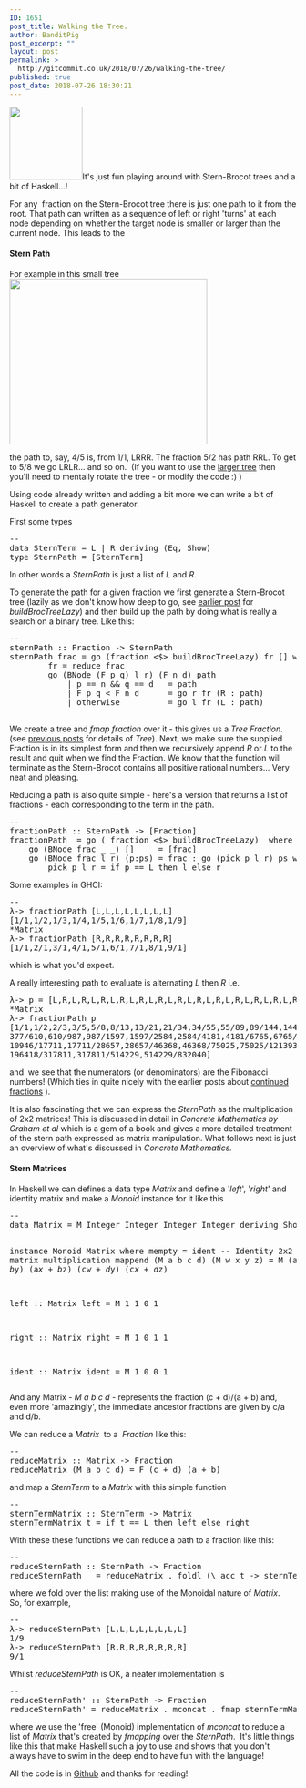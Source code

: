 ```yaml
---
ID: 1651
post_title: Walking the Tree.
author: BanditPig
post_excerpt: ""
layout: post
permalink: >
  http://gitcommit.co.uk/2018/07/26/walking-the-tree/
published: true
post_date: 2018-07-26 18:30:21
---
```

<img class="alignnone size-full wp-image-317" src="http://gitcommit.co.uk/wp-content/uploads/2017/03/refresh.png" alt="" width="128" height="128" />It's just fun playing around with Stern-Brocot trees and a bit of Haskell...!

For any  fraction on the Stern-Brocot tree there is just one path to it from the root. That path can written as a sequence of left or right 'turns' at each node depending on whether the target node is smaller or larger than the current node. This leads to the
<h4>Stern Path</h4>
For example in this small tree

<img class="alignnone size-full wp-image-1652" src="http://gitcommit.co.uk/wp-content/uploads/2018/07/tree.png" alt="" width="347" height="291" />

the path to, say, 4/5 is, from 1/1, LRRR. The fraction 5/2 has path RRL. To get to 5/8 we go LRLR... and so on.  (If you want to use the <a href="http://gitcommit.co.uk/wp-content/uploads/2018/07/test.html">larger tree</a> then you'll need to mentally rotate the tree - or modify the code :) )

Using code already written and adding a bit more we can write a bit of Haskell to create a path generator.

First some types
<pre class="lang:haskell decode:true ">--
data SternTerm = L | R deriving (Eq, Show)
type SternPath = [SternTerm]
</pre>
In other words a <em>SternPath</em> is just a list of<em> L</em> and <em>R</em>.

To generate the path for a given fraction we first generate a Stern-Brocot tree (lazily as we don't know how deep to go, see <a href="http://gitcommit.co.uk/2018/07/16/a-stern-tree/">earlier post</a> for <em>buildBrocTreeLazy</em>) and then build up the path by doing what is really a search on a binary tree. Like this:
<pre class="lang:haskell decode:true">--
sternPath :: Fraction -&gt; SternPath
sternPath frac = go (fraction &lt;$&gt; buildBrocTreeLazy) fr [] where
        fr = reduce frac
        go (BNode (F p q) l r) (F n d) path
            | p == n &amp;&amp; q == d   = path
            | F p q &lt; F n d      = go r fr (R : path)
            | otherwise          = go l fr (L : path)

</pre>
We create a tree and <em>fmap</em> <em>fraction</em> over it - this gives us a <em>Tree Fraction</em>. (see <a href="http://gitcommit.co.uk/2018/07/16/a-stern-tree/">previous posts</a> for details of <em>Tree</em>). Next, we make sure the supplied Fraction is in its simplest form and then we recursively append <em>R</em> or<em> L</em> to the result and quit when we find the Fraction. We know that the function will terminate as the Stern-Brocot contains all positive rational numbers... Very neat and pleasing.

Reducing a path is also quite simple - here's a version that returns a list of fractions - each corresponding to the term in the path.
<pre class="lang:haskell decode:true ">--
fractionPath :: SternPath -&gt; [Fraction]
fractionPath  = go ( fraction &lt;$&gt; buildBrocTreeLazy)  where
    go (BNode frac _ _) []     = [frac]
    go (BNode frac l r) (p:ps) = frac : go (pick p l r) ps where
        pick p l r = if p == L then l else r
</pre>
Some examples in GHCI:
<pre class="lang:haskell decode:true">--
λ-&gt; fractionPath [L,L,L,L,L,L,L,L]
[1/1,1/2,1/3,1/4,1/5,1/6,1/7,1/8,1/9]
*Matrix
λ-&gt; fractionPath [R,R,R,R,R,R,R,R]
[1/1,2/1,3/1,4/1,5/1,6/1,7/1,8/1,9/1]</pre>
which is what you'd expect.

A really interesting path to evaluate is alternating <em>L</em> then <em>R</em> i.e.
<pre class="lang:haskell decode:true ">λ-&gt; p = [L,R,L,R,L,R,L,R,L,R,L,R,L,R,L,R,L,R,L,R,L,R,L,R,L,R,L,R]
*Matrix
λ-&gt; fractionPath p
[1/1,1/2,2/3,3/5,5/8,8/13,13/21,21/34,34/55,55/89,89/144,144/233,233/377,
377/610,610/987,987/1597,1597/2584,2584/4181,4181/6765,6765/10946,
10946/17711,17711/28657,28657/46368,46368/75025,75025/121393,121393/196418,
196418/317811,317811/514229,514229/832040]</pre>
and  we see that the numerators (or denominators) are the Fibonacci numbers! (Which ties in quite nicely with the earlier posts about <a href="http://gitcommit.co.uk/2017/11/16/fractions-to-phi-to-fibonacci/">continued fractions</a> ).

It is also fascinating that we can express the <em>SternPath</em> as the multiplication of 2x2 matrices! This is discussed in detail in <em>Concrete Mathematics by Graham et al</em> which is a gem of a book and gives a more detailed treatment of the stern path expressed as matrix manipulation. What follows next is just an overview of what's discussed in <em>Concrete Mathematics.</em>
<h4>Stern Matrices</h4>
In Haskell we can defines a data type <em>Matrix</em> and define a '<em>left</em>', '<em>right</em>' and identity matrix and make a <em>Monoid</em> instance for it like this
<pre class="lang:haskell decode:true">--
data Matrix = M Integer Integer Integer Integer deriving Show

instance Monoid Matrix where
    mempty = ident -- Identity 2x2 matrix
    -- matrix multiplication
    mappend (M a b c d) (M w x y z) =
        M (a*w + b*y) (a*x + b*z) (c*w + d*y) (c*x + d*z)

left :: Matrix
left = M 1 1 0 1

right :: Matrix
right = M 1 0 1 1

ident :: Matrix
ident = M 1 0 0 1
</pre>
And any Matrix - <em>M a b c d</em> - represents the fraction (c + d)/(a + b) and, even more 'amazingly', the immediate ancestor fractions are given by c/a and d/b.

We can reduce a <em>Matrix</em>  to a  <em>Fraction</em> like this:
<pre class="lang:haskell decode:true">--
reduceMatrix :: Matrix -&gt; Fraction
reduceMatrix (M a b c d) = F (c + d) (a + b)</pre>
and map a <em>SternTerm</em> to a <em>Matrix</em> with this simple function
<pre class="lang:haskell decode:true">--
sternTermMatrix :: SternTerm -&gt; Matrix
sternTermMatrix t = if t == L then left else right</pre>
With these these functions we can reduce a path to a fraction like this:
<pre class="lang:haskell decode:true">--
reduceSternPath :: SternPath -&gt; Fraction
reduceSternPath   = reduceMatrix . foldl (\ acc t -&gt; sternTermMatrix t &lt;&gt; acc ) ident
</pre>
where we fold over the list making use of the Monoidal nature of <em>Matrix</em>.  So, for example,
<pre class="lang:haskell decode:true ">--
λ-&gt; reduceSternPath [L,L,L,L,L,L,L,L]
1/9
λ-&gt; reduceSternPath [R,R,R,R,R,R,R,R]
9/1
</pre>
Whilst <em>reduceSternPath </em>is OK, a neater implementation is
<pre class="lang:haskell decode:true">--
reduceSternPath' :: SternPath -&gt; Fraction
reduceSternPath' = reduceMatrix . mconcat . fmap sternTermMatrix
</pre>
where we use the 'free' (Monoid) implementation of <em>mconcat</em> to reduce a list of <em>Matrix</em> that's created by <em>fmapping</em> over the <em>SternPath</em>.  It's little things like this that make Haskell such a joy to use and shows that you don't always have to swim in the deep end to have fun with the language!

All the code is in <a href="https://github.com/banditpig/Farey/tree/monoidFractions">Github</a> and thanks for reading!

&nbsp;

&nbsp;